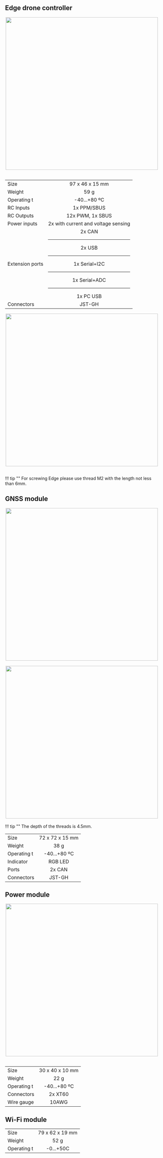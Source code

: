 ## Edge drone controller

<div style="text-align: center;"><img src="../../img/hardware/edge_size.png" style="width: 500px;"></div><br>

| | |
|:-|:-:|
| Size | 97 x 46 x 15 mm |
| Weight | 59 g |
| Operating t | -40...+80 ºC |
| RC Inputs | 1x PPM/SBUS |
| RC Outputs | 12x PWM, 1x SBUS |
| Power inputs | 2x with current and voltage sensing |
| Extension ports | 2x CAN<hr> 2x USB<hr> 1x Serial+I2C<hr> 1x Serial+ADC<hr>1x PC USB |
| Connectors | JST-GH |

<div style="text-align: center;"><img src="../../img/hardware/recommended_holes_for_mounting_edge.png" style="width: 500px;"></div><br>

!!! tip ""
    For screwing Edge please use thread M2 with the length not less than 6mm.

## GNSS module

<div style="text-align: center;"><img src="../../img/hardware/edge-gnss-dimensions_of_holes.png" style="width: 500px;"></div><br>

<div style="text-align: center;"><img src="../../img/hardware/dimensions_of_holes.png" style="width: 500px;"></div><br>
!!! tip ""
    The depth of the threads is 4.5mm.

| | |
|:-|:-:|
| Size | 72 x 72 x 15 mm |
| Weight | 38 g |
| Operating t | -40...+80 ºC |
| Indicator | RGB LED |
| Ports | 2x CAN |
| Connectors | JST-GH |

## Power module

<div style="text-align: center;"><img src="../../img/hardware/pm_dimensions.png" style="width: 500px;"></div><br>

| | |
|:-|:-:|
| Size | 30 x 40 x 10 mm |
| Weight | 22 g |
| Operating t | -40...+80 ºC |
| Connectors | 2x XT60 |
| Wire gauge | 10AWG |


## Wi-Fi module

| | |
|:-|:-:|
| Size | 79 x 62 x 19 mm |
| Weight | 52 g |
| Operating t | -0...+50C |
